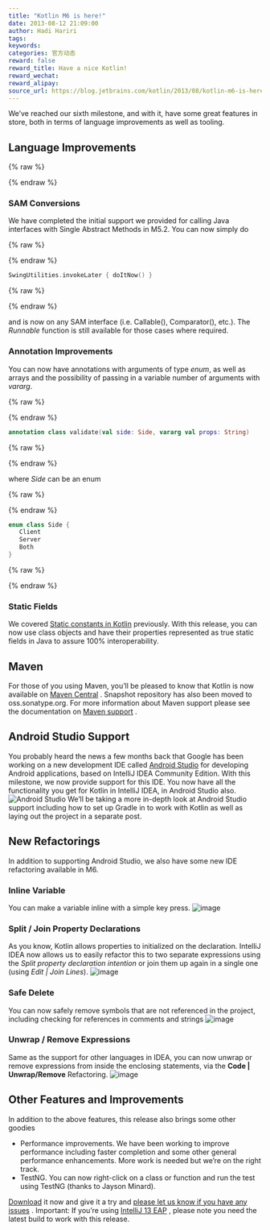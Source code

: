 ```yaml
---
title: "Kotlin M6 is here!"
date: 2013-08-12 21:09:00
author: Hadi Hariri
tags:
keywords:
categories: 官方动态
reward: false
reward_title: Have a nice Kotlin!
reward_wechat:
reward_alipay:
source_url: https://blog.jetbrains.com/kotlin/2013/08/kotlin-m6-is-here/
---
```


We’ve reached our sixth milestone, and with it, have some great features in store, both in terms of language improvements as well as tooling.<span id="more-1155"></span>
## Language Improvements


{% raw %}
<p><a name="SAM-conversions"></a></p>
{% endraw %}

### SAM Conversions

We have completed the initial support we provided for calling Java interfaces with Single Abstract Methods in M5.2. You can now simply do

{% raw %}
<p></p>
{% endraw %}

```kotlin
SwingUtilities.invokeLater { doItNow() }
```

{% raw %}
<p></p>
{% endraw %}

and is now on any SAM interface (i.e. Callable(), Comparator(), etc.). The <em>Runnable </em>function is still available for those cases where required.
### Annotation Improvements

You can now have annotations with arguments of type <em>enum</em>, as well as arrays and the possibility of passing in a variable number of arguments with <em>vararg</em>.

{% raw %}
<p></p>
{% endraw %}

```kotlin
annotation class validate(val side: Side, vararg val props: String)
```

{% raw %}
<p></p>
{% endraw %}

where <em>Side</em> can be an enum

{% raw %}
<p></p>
{% endraw %}

```kotlin
enum class Side {
   Client
   Server
   Both
}
```

{% raw %}
<p></p>
{% endraw %}

### Static Fields

We covered  [Static constants in Kotlin](http://blog.jetbrains.com/kotlin/2013/06/static-constants-in-kotlin/)  previously. With this release, you can now use class objects and have their properties represented as true static fields in Java to assure 100% interoperability.
## Maven

For those of you using Maven, you’ll be pleased to know that Kotlin is now available on  [Maven Central](http://www.maven.org) . Snapshot repository has also been moved to oss.sonatype.org. For more information about Maven support please see the documentation on  [Maven support](http://confluence.jetbrains.com/display/Kotlin/Kotlin+Build+Tools#KotlinBuildTools-Maven) .
## Android Studio Support

You probably heard the news a few months back that Google has been working on a new development IDE called  [Android Studio](http://developer.android.com/sdk/installing/studio.html)  for developing Android applications, based on IntelliJ IDEA Community Edition. With this milestone, we now provide support for this IDE. You now have all the functionality you get for Kotlin in IntelliJ IDEA, in Android Studio also.  <img alt="Android Studio" border="0" data-recalc-dims="1" src="https://i2.wp.com/blog.jetbrains.com/kotlin/files/2013/08/image.png?resize=640%2C477&amp;ssl=1" style="padding-top: 0px;padding-left: 0px;padding-right: 0px;border-width: 0px"/> We’ll be taking a more in-depth look at Android Studio support including how to set up Gradle in to work with Kotlin as well as laying out the project in a separate post.
## New Refactorings

In addition to supporting Android Studio, we also have some new IDE refactoring available in M6.
### Inline Variable

You can make a variable inline with a simple key press.  <img alt="image" border="0" data-recalc-dims="1" src="https://i2.wp.com/blog.jetbrains.com/kotlin/files/2013/08/image1.png?resize=381%2C162&amp;ssl=1" style="padding-top: 0px;padding-left: 0px;padding-right: 0px;border-width: 0px"/>
### Split / Join Property Declarations

As you know, Kotlin allows properties to initialized on the declaration. IntelliJ IDEA now allows us to easily refactor this to two separate expressions using the <em>Split property declaration intention</em> or join them up again in a single one (using <em>Edit | Join Lines</em>).  <img alt="image" border="0" data-recalc-dims="1" src="https://i1.wp.com/blog.jetbrains.com/kotlin/files/2013/08/image2.png?resize=247%2C68&amp;ssl=1" style="padding-top: 0px;padding-left: 0px;padding-right: 0px;border-width: 0px"/>
### Safe Delete

You can now safely remove symbols that are not referenced in the project, including checking for references in comments and strings  <img alt="image" border="0" data-recalc-dims="1" src="https://i0.wp.com/blog.jetbrains.com/kotlin/files/2013/08/image3.png?resize=189%2C164&amp;ssl=1" style="padding-top: 0px;padding-left: 0px;padding-right: 0px;border-width: 0px"/>
### Unwrap / Remove Expressions

Same as the support for other languages in IDEA, you can now unwrap or remove expressions from inside the enclosing statements, via the <strong>Code | Unwrap/Remove</strong> Refactoring.  <img alt="image" border="0" data-recalc-dims="1" src="https://i1.wp.com/blog.jetbrains.com/kotlin/files/2013/08/image4.png?resize=384%2C123&amp;ssl=1" style="padding-top: 0px;padding-left: 0px;padding-right: 0px;border-width: 0px"/>
## Other Features and Improvements

In addition to the above features, this release also brings some other goodies

* Performance improvements. We have been working to improve performance including faster completion and some other general performance enhancements. More work is needed but we’re on the right track.
* TestNG. You can now right-click on a class or function and run the test using TestNG (thanks to Jayson Minard).

<span><a href="http://plugins.jetbrains.com/plugin?pr=idea&amp;pluginId=6954">Download</a> it now</span> and give it a try and  [please let us know if you have any issues](http://youtrack.jetbrains.com/issues/kotlin) . Important: If you’re using  [IntelliJ 13 EAP](http://eap.jetbrains.com/idea) , please note you need the latest build to work with this release.
